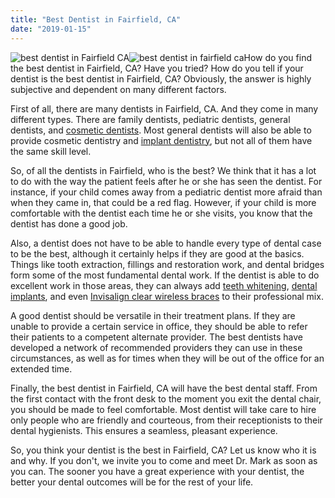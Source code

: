 ```yaml
---
title: "Best Dentist in Fairfield, CA"
date: "2019-01-15"
---
```


![best dentist in Fairfield CA](/images/best-dentist-in-Fairfield-CA-1-1024x682.jpeg)![best dentist in fairfield ca](/images/best-dentist-in-Fairfield-CA-1024x683.jpeg)How do you find the best dentist in Fairfield, CA? Have you tried? How do you tell if your dentist is the best dentist in Fairfield, CA? Obviously, the answer is highly subjective and dependent on many different factors.

First of all, there are many dentists in Fairfield, CA. And they come in many different types. There are family dentists, pediatric dentists, general dentists, and [cosmetic dentists](https://www.dentistfairfieldca.com/cosmetic-dentistry-fairfield-ca/). Most general dentists will also be able to provide cosmetic dentistry and [implant dentistry](https://www.dentistfairfieldca.com/implant-dentistry-dental-implants/), but not all of them have the same skill level.

So, of all the dentists in Fairfield, who is the best? We think that it has a lot to do with the way the patient feels after he or she has seen the dentist. For instance, if your child comes away from a pediatric dentist more afraid than when they came in, that could be a red flag. However, if your child is more comfortable with the dentist each time he or she visits, you know that the dentist has done a good job.

Also, a dentist does not have to be able to handle every type of dental case to be the best, although it certainly helps if they are good at the basics. Things like tooth extraction, fillings and restoration work, and dental bridges form some of the most fundamental dental work. If the dentist is able to do excellent work in those areas, they can always add [teeth whitening](https://www.dentistfairfieldca.com/cosmetic-dentistry-fairfield-ca/), [dental implants](https://www.dentistfairfieldca.com/implant-dentistry-dental-implants/), and even [Invisalign clear wireless braces](https://www.dentistfairfieldca.com/invisalign-clear-wireless-braces-fairfield-ca/) to their professional mix.

A good dentist should be versatile in their treatment plans. If they are unable to provide a certain service in office, they should be able to refer their patients to a competent alternate provider. The best dentists have developed a network of recommended providers they can use in these circumstances, as well as for times when they will be out of the office for an extended time.

Finally, the best dentist in Fairfield, CA will have the best dental staff. From the first contact with the front desk to the moment you exit the dental chair, you should be made to feel comfortable. Most dentist will take care to hire only people who are friendly and courteous, from their receptionists to their dental hygienists. This ensures a seamless, pleasant experience.

So, you think your dentist is the best in Fairfield, CA? Let us know who it is and why. If you don't, we invite you to come and meet Dr. Mark as soon as you can. The sooner you have a great experience with your dentist, the better your dental outcomes will be for the rest of your life.

